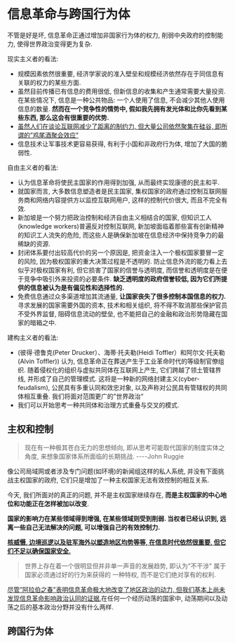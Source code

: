# 信息革命与跨国行为体

不管是好是坏, 信息革命正通过增加非国家行为体的权力, 削弱中央政府的控制能力, 使得世界政治变得更为复杂. 

现实主义者的看法:

- 规模因素依然很重要, 经济学家说的准入壁垒和规模经济依然存在于同信息有关联的权力的某些方面. 
- 虽然目前传播已有信息的费用很低, 但新信息的收集和产生通常需要大量投资. 在某些情况下, 信息是一种公共物品: 一个人使用了信息, 不会减少其他人使用信息的数量. **然而在一个竞争性的情势中, 假如我先拥有发光体和比你先看到某些东西, 那么这会有很重要的优势.**
- <u>虽然人们在谈论互联网减少了距离的制约力, 但大量公司依然聚集在硅谷, 即所谓的”鸡尾酒聚会效应"</u>
- 信息技术让军事技术更容易获得, 有利于小国和非政府行为体, 增加了大国的脆弱性.

自由主义者的看法:

- 认为信息革命将使民主国家的作用得到加强, 从而最终实现康德的民主和平.
- 就国家而言, 大多数信息塑造者是民主国家, 集权国家的政府通过控制互联网服务商和网络内容提供方以监控互联网用户, 这样的控制代价很大, 而且不完全有效.
- 新加坡是一个努力把政治控制和经济自由主义相结合的国家, 但知识工人(knowledge workers)普遍反对控制互联网, 新加坡面临着那些富有创新精神的知识工人流失的危险, 而这些人是确保新加坡在信息经济中保持竞争力的最稀缺的资源. 
- 封闭体系要付出较高代价的另一个原因是, 把资金注入一个极权国家要冒一定的风险, 因为极权国家的重大决策过程是不透明的. 防止信息外流的能力看上去似乎对极权国家有利, 但它损害了国家的信誉与透明度, 而信誉和透明度是在便于竞争中吸引外来投资的必要条件. **缺乏透明度的政府信誉较低, 因为它们所提供的信息被认为是有偏见性和选择性的.** 
- 免费信息通过众多渠道增加其流通量, **让国家丧失了很多控制本国信息的权力.** 寻求发展的国家需要外国的资本, 技术和相关组织, 将不得不取消那些保护官员不受外界监督, 阻碍信息流动的壁垒, 也不能把自己的金融和政治形势隐藏在国家的暗箱之中. 

建构主义者的看法:

- (彼得·德鲁克(Peter Drucker）、海蒂·托夫勒(Heidi Toffler）和阿尔文·托夫勒(Alvin Toffler)) 认为, 信息革命正在葬送产生于工业革命时代的等级制官僚组织. 随着侵权化的组织与虚拟共同体在互联网上产生, 它们跨越了领土管辖界线, 并形成了自己的管理模式. 这将是一种新的网络封建主义(cyber-feudalism), 公民具有多重认同和效忠对象, 以及声称对公民具有管辖权的共同体相互重叠. 我们将面对范围更广的”世界政治”
- 我们可以开始思考一种共同体和治理方式重叠与交叉的模式.

## 主权和控制

> 现在有一种极其苍白无力的思想倾向, 即从思考可能取代国家的制度实体之角度, 来想象国家体系所面临的长期挑战. ----John Ruggie

像公司局域网或者涉及专门问题(如环境)的新闻组这样的私人系统, 并没有下面挑战主权国家的政府, 它们只是增加了一种主权国家无法有效控制的相互关系. 

今天, 我们所面对的真正的问题, 并不是主权国家继续存在, **而是主权国家的中心地位和功能正在怎样被加以改变**. 

**国家的影响力在某些领域得到增强, 在某些领域则受到削弱. 当权者已经认识到, 远离一些自己无法解决的问题, 可以增强自己的有效控制力.**

<u>**核威慑, 边境巡逻以及驻军海外以塑造地区均势等等, 在信息时代依然很重要, 但它们不足以确保国家安全.**</u>

> 世界上存在着一个很明显但并非单一声音的发展趋势, 即认为”不干涉" 属于国家必须通过好的行为来获得的 一种特权, 而不是它们绝对享有的权利.

<u>尽管”阿拉伯之春"表明信息革命极大地改变了地区政治的动力, 但我们基本上尚未发现信息革命影响政治认同的证据.</u>在任何一个经历动荡的国家中, 动荡期间以及动荡之后的基本政治分野并没有什么两样.

## 跨国行为体

